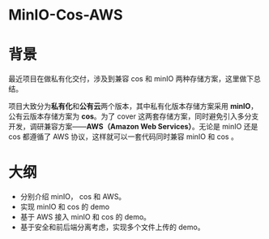 # MinIO-Cos-AWS

# 背景

最近项目在做私有化交付，涉及到兼容 cos 和 minIO 两种存储方案，这里做下总结。

项目大致分为**私有化**和**公有云**两个版本，其中私有化版本存储方案采用 **minIO**，公有云版本存储方案为 **cos**。为了 cover 这两套存储方案，同时避免引入多分支开发，调研兼容方案——**AWS（Amazon Web Services）**。无论是 minIO 还是 cos 都遵循了 AWS 协议，这样就可以一套代码同时兼容 minIO 和 cos 。

# 大纲

* 分别介绍 minIO， cos 和 AWS。
* 实现 minIO 和 cos 的 demo
* 基于 AWS 接入 minIO 和 cos 的 demo。
* 基于安全和前后端分离考虑，实现多个文件上传的 demo。

